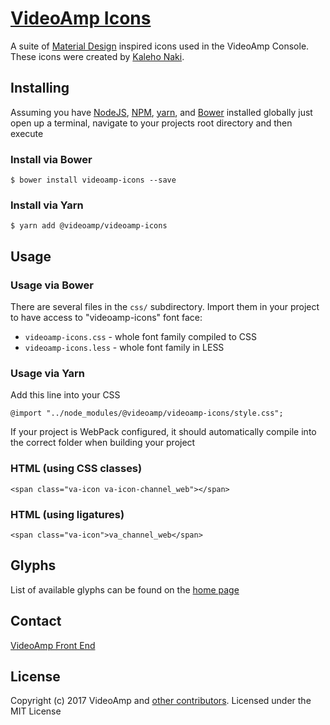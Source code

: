 # [VideoAmp Icons](https://videoamp.github.io/videoamp-icons/)
A suite of [Material Design](https://material.io) inspired icons used in the VideoAmp Console.
These icons were created by [Kaleho Naki](https://github.com/blueishh).


## Installing
Assuming you have [NodeJS](http://nodejs.org/), [NPM](https://www.npmjs.com/), [yarn](https://yarnpkg.com/en/), and [Bower](http://bower.io/) installed globally just open up a terminal, navigate to your projects root directory and then execute

### Install via Bower
```
$ bower install videoamp-icons --save
```

### Install via Yarn
```
$ yarn add @videoamp/videoamp-icons
```


## Usage

### Usage via Bower

There are several files in the `css/` subdirectory. Import them in your project
to have access to "videoamp-icons" font face:

* `videoamp-icons.css` - whole font family compiled to CSS
* `videoamp-icons.less` - whole font family in LESS


### Usage via Yarn

Add this line into your CSS

`@import "../node_modules/@videoamp/videoamp-icons/style.css";`

If your project is WebPack configured, it should automatically compile into the correct folder when building your project


### HTML (using CSS classes)
`<span class="va-icon va-icon-channel_web"></span>`

### HTML (using ligatures)
`<span class="va-icon">va_channel_web</span>`



## Glyphs
List of available glyphs can be found on the [home page](https://videoamp.github.io/videoamp-icons/)


## Contact
[VideoAmp Front End](mailto:frontend@videoamp.com)


## License
Copyright (c) 2017 VideoAmp and [other contributors](https://github.com/VideoAmp/videoamp-icons/graphs/contributors).
Licensed under the MIT License